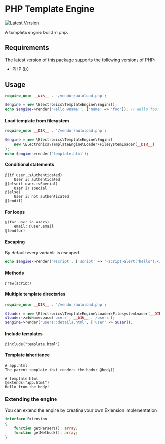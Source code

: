 PHP Template Engine
======
[![Latest Version](https://img.shields.io/github/tag/martenweijer/php-template-engine.svg?style=flat-square)](https://github.com/martenweijer/php-template-engine/tags)

A template engine build in php.
## Requirements
The latest version of this package supports the following versions of PHP:
* PHP 8.0
## Usage
```php
require_once __DIR__ . '/vendor/autoload.php';

$engine = new \Electronics\TemplateEngine\Engine();
echo $engine->render('Hello @name!', ['name' => 'foo']); // Hello foo!
```
#### Load template from filesystem
```php
require_once __DIR__ . '/vendor/autoload.php';

$engine = new \Electronics\TemplateEngine\Engine(
    new \Electronics\TemplateEngine\Loader\FilesystemLoader(__DIR__)
);
echo $engine->render('template.html');
```
#### Conditional statements
```
@(if user.isAuthenticated)
    User is authenticated
@(elseif user.isSpecial)
    User is special
@(else)
    User is not authenticated
@(endif)
```
#### For loops
```
@(for user in users)
    email: @user.email
@(endfor)
```
#### Escaping
By default every variable is escaped
```php
echo $engine->render('@script', ['script' => '<script>alert("hello");</script>']); // &lt;script&gt;alert(&quot;hello&quot;);&lt;/script&gt;
```
#### Methods
```
@raw(script)
```
#### Multiple template directories
```php
require_once __DIR__ . '/vendor/autoload.php';

$loader = new \Electronics\TemplateEngine\Loader\FilesystemLoader(__DIR__);
$loader->addNamespace('users', __DIR__ .'/users');
$engine->render('users::details.html', ['user' => $user]);
```
#### Include templates
```
@include("template.html")
```
#### Template inheritance
```
# app.html
The parent template that renders the body: @body()
```
```
# template.html
@extends("app.html")
Hello from the body!
```
### Extending the engine
You can extend the engine by creating your own Extension implementation
```php
interface Extension
{
    function getParsers(): array;
    function getMethods(): array;
}
```
